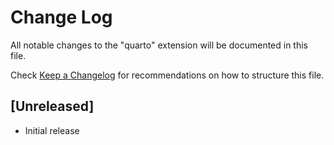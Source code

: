 # Change Log

All notable changes to the "quarto" extension will be documented in this file.

Check [Keep a Changelog](http://keepachangelog.com/) for recommendations on how to structure this file.

## [Unreleased]

- Initial release